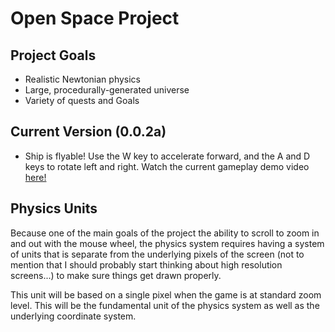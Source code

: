 # Open Space Project

## Project Goals
* Realistic Newtonian physics
* Large, procedurally-generated universe
* Variety of quests and Goals

## Current Version (0.0.2a)
* Ship is flyable! Use the W key to accelerate forward, and the A and D keys to rotate left and right. Watch the current gameplay demo video [here!](https://www.youtube.com/watch?v=7-QMCRg77v4)

## Physics Units
Because one of the main goals of the project the ability to scroll to zoom in and out with the mouse wheel, the physics system requires having a system of units that is separate from the underlying pixels of the screen (not to mention that I should probably start thinking about high resolution screens...) to make sure things get drawn properly.

This unit will be based on a single pixel when the game is at standard zoom level. This will be the fundamental unit of the physics system as well as the underlying coordinate system.
